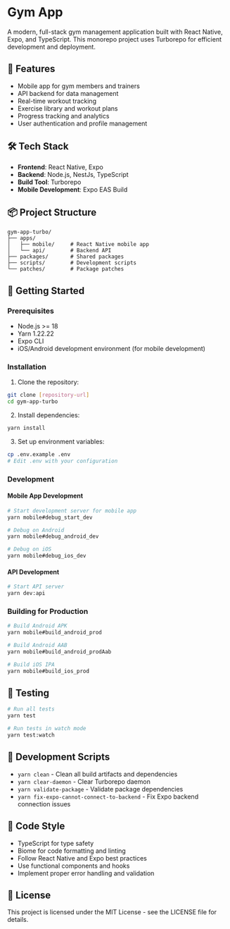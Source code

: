 # Gym App

A modern, full-stack gym management application built with React Native, Expo, and TypeScript. This monorepo project uses Turborepo for efficient development and deployment.

## 🚀 Features

- Mobile app for gym members and trainers
- API backend for data management
- Real-time workout tracking
- Exercise library and workout plans
- Progress tracking and analytics
- User authentication and profile management

## 🛠 Tech Stack

- **Frontend**: React Native, Expo
- **Backend**: Node.js, NestJs, TypeScript
- **Build Tool**: Turborepo
- **Mobile Development**: Expo EAS Build

## 📦 Project Structure

```
gym-app-turbo/
├── apps/
│   ├── mobile/     # React Native mobile app
│   └── api/        # Backend API
├── packages/       # Shared packages
├── scripts/        # Development scripts
└── patches/        # Package patches
```

## 🚀 Getting Started

### Prerequisites

- Node.js >= 18
- Yarn 1.22.22
- Expo CLI
- iOS/Android development environment (for mobile development)

### Installation

1. Clone the repository:
```bash
git clone [repository-url]
cd gym-app-turbo
```

2. Install dependencies:
```bash
yarn install
```

3. Set up environment variables:
```bash
cp .env.example .env
# Edit .env with your configuration
```

### Development

#### Mobile App Development

```bash
# Start development server for mobile app
yarn mobile#debug_start_dev

# Debug on Android
yarn mobile#debug_android_dev

# Debug on iOS
yarn mobile#debug_ios_dev
```

#### API Development

```bash
# Start API server
yarn dev:api
```

### Building for Production

```bash
# Build Android APK
yarn mobile#build_android_prod

# Build Android AAB
yarn mobile#build_android_prodAab

# Build iOS IPA
yarn mobile#build_ios_prod
```

## 🧪 Testing

```bash
# Run all tests
yarn test

# Run tests in watch mode
yarn test:watch
```

## 🔧 Development Scripts

- `yarn clean` - Clean all build artifacts and dependencies
- `yarn clear-daemon` - Clear Turborepo daemon
- `yarn validate-package` - Validate package dependencies
- `yarn fix-expo-cannot-connect-to-backend` - Fix Expo backend connection issues

## 📝 Code Style

- TypeScript for type safety
- Biome for code formatting and linting
- Follow React Native and Expo best practices
- Use functional components and hooks
- Implement proper error handling and validation

## 📄 License

This project is licensed under the MIT License - see the LICENSE file for details.
